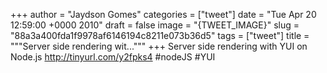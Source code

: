 
+++
author = "Jaydson Gomes"
categories = ["tweet"]
date = "Tue Apr 20 12:59:00 +0000 2010"
draft = false
image = "{TWEET_IMAGE}"
slug = "88a3a400fda1f9978af6146194c8211e073b36d5"
tags = ["tweet"]
title = """Server side rendering wit..."""
+++
Server side rendering with YUI on Node.js http://tinyurl.com/y2fpks4 #nodeJS #YUI
